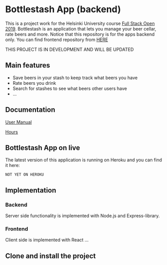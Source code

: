 # Bottlestash App (backend)

This is a project work for the Helsinki University course [Full Stack Open 2019](https://fullstackopen.com/). Bottlestash is an application that lets you manage your beer cellar, rate beers and more. Notice that this repository is for the apps backend only. You can find frontend repository from [HERE](https://github.com/MiguelSombrero/bottlestash-app-frontend)

THIS PROJECT IS IN DEVELOPMENT AND WILL BE UPDATED

## Main features

- Save beers in your stash to keep track what beers you have
- Rate beers you drink
- Search for stashes to see what beers other users have
- ...

## Documentation

[User Manual](https://github.com/MiguelSombrero/bottlestash-app-backend/tree/master/docs/user_manual.md)

[Hours](https://github.com/MiguelSombrero/bottlestash-app-backend/tree/master/docs/hours.md)

## Bottlestash App on live

The latest version of this application is running on Heroku and you can find it here:

    NOT YET ON HEROKU

## Implementation

### Backend

Server side functionality is implemented with Node.js and Express-library.

### Frontend

Client side is implemented with React ...

## Clone and install the project